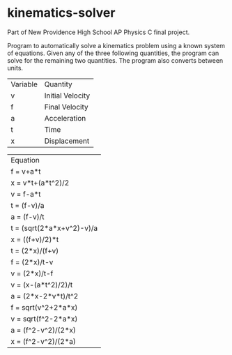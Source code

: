 # kinematics-solver

Part of New Providence High School AP Physics C final project.

Program to automatically solve a kinematics problem using a known system of equations. Given any of the three following quantities, the program can solve for the remaining two quantities. The program also converts between units.

<table>
  <tr>
    <td>Variable</td><td>Quantity</td>
  <tr>
    <td>v</td><td>Initial Velocity</td>
  <tr>
    <td>f</td><td>Final Velocity</td>
  <tr>
    <td>a</td><td>Acceleration</td>
  <tr>
    <td>t</td><td>Time</td>
  <tr>
    <td>x</td><td>Displacement</td>
   </tr>
</table>

<table>
<tr><td>Equation</td></tr>
<tr><td>f = v+a*t</td></tr>
<tr><td>x = v*t+(a*t^2)/2</td></tr>
<tr><td>v = f-a*t</td></tr>
<tr><td>t = (f-v)/a</td></tr>
<tr><td>a = (f-v)/t</td></tr>
<tr><td>t = (sqrt(2*a*x+v^2)-v)/a</td></tr>
<tr><td>x = ((f+v)/2)*t</td></tr>
<tr><td>t = (2*x)/(f+v)</td></tr>
<tr><td>f = (2*x)/t-v</td></tr>
<tr><td>v = (2*x)/t-f</td></tr>
<tr><td>v = (x-(a*t^2)/2)/t</td></tr>
<tr><td>a = (2*x-2*v*t)/t^2</td></tr>
<tr><td>f = sqrt(v^2+2*a*x)</td></tr>
<tr><td>v = sqrt(f^2-2*a*x)</td></tr>
<tr><td>a = (f^2-v^2)/(2*x)</td></tr>
<tr><td>x = (f^2-v^2)/(2*a)</td></tr>
</table>
